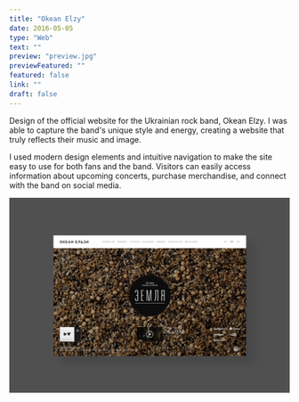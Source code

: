 ```yaml
---
title: "Okean Elzy"
date: 2016-05-05
type: "Web"
text: ""
preview: "preview.jpg"
previewFeatured: ""
featured: false
link: ""
draft: false
---
```

<div class="description">

Design of the official website for the Ukrainian rock band, Okean Elzy. I was able to capture the band's unique style and energy, creating a website that truly reflects their music and image. 

I used modern design elements and intuitive navigation to make the site easy to use for both fans and the band. Visitors can easily access information about upcoming concerts, purchase merchandise, and connect with the band on social media.  

</div>

![](1.jpg)

